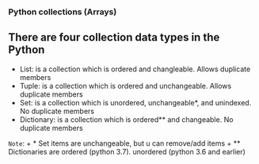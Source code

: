 ### Python collections (Arrays)
## There are four collection data types in the Python

- List: is a collection which is ordered and changleable. Allows duplicate members
- Tuple: is a collection which is ordered and unchangeable. Allows duplicate members
- Set: is a collection which is unordered, unchangeable*, and unindexed. No duplicate members
- Dictionary: is a collection which is ordered** and changeable. No duplicate members

` Note `: 
    + * Set items are unchangeable, but u can remove/add items
    + ** Dictionaries are ordered (python 3.7). unordered (python 3.6 and earlier)

